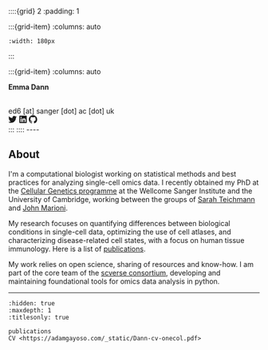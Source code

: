 <br>
<br>
<br>
<br>

::::{grid} 2
:padding: 1

:::{grid-item}
:columns: auto

```{image} ./_assets/adam_square.jpeg
:width: 180px
```
:::

:::{grid-item}
:columns: auto

**Emma Dann**
<!-- <br>
Postdoctoral fellow,
<br>
[Stanford University](), -->
<br>
ed6 [at] sanger [dot] ac [dot] uk
<!-- [{octicon}`mark-github;1.3em`](https://github.com/adamgayoso) -->
<div>
<a class="muted-link" style="text-decoration:none" href="https://twitter.com/emmamarydann"><svg  width="1.2em" height="1.2em" xmlns="http://www.w3.org/2000/svg" stroke="currentColor" fill="currentColor" stroke-width="0" viewBox="0 0 512 512"><!--! Font Awesome Pro 6.1.1 by @fontawesome - https://fontawesome.com License - https://fontawesome.com/license (Commercial License) Copyright 2022 Fonticons, Inc. --> <path d="M459.37 151.716c.325 4.548.325 9.097.325 13.645 0 138.72-105.583 298.558-298.558 298.558-59.452 0-114.68-17.219-161.137-47.106 8.447.974 16.568 1.299 25.34 1.299 49.055 0 94.213-16.568 130.274-44.832-46.132-.975-84.792-31.188-98.112-72.772 6.498.974 12.995 1.624 19.818 1.624 9.421 0 18.843-1.3 27.614-3.573-48.081-9.747-84.143-51.98-84.143-102.985v-1.299c13.969 7.797 30.214 12.67 47.431 13.319-28.264-18.843-46.781-51.005-46.781-87.391 0-19.492 5.197-37.36 14.294-52.954 51.655 63.675 129.3 105.258 216.365 109.807-1.624-7.797-2.599-15.918-2.599-24.04 0-57.828 46.782-104.934 104.934-104.934 30.213 0 57.502 12.67 76.67 33.137 23.715-4.548 46.456-13.32 66.599-25.34-7.798 24.366-24.366 44.833-46.132 57.827 21.117-2.273 41.584-8.122 60.426-16.243-14.292 20.791-32.161 39.308-52.628 54.253z"/></svg> </a>
<a class="muted-link" style="text-decoration:none" href="https://www.linkedin.com/in/emma-dann-566945125/"><svg width="1.2em" height="1.2em" stroke="currentColor" fill="currentColor" xmlns="http://www.w3.org/2000/svg" viewBox="0 0 448 512"><!--! Font Awesome Pro 6.1.1 by @fontawesome - https://fontawesome.com License - https://fontawesome.com/license (Commercial License) Copyright 2022 Fonticons, Inc. --><path d="M416 32H31.9C14.3 32 0 46.5 0 64.3v383.4C0 465.5 14.3 480 31.9 480H416c17.6 0 32-14.5 32-32.3V64.3c0-17.8-14.4-32.3-32-32.3zM135.4 416H69V202.2h66.5V416zm-33.2-243c-21.3 0-38.5-17.3-38.5-38.5S80.9 96 102.2 96c21.2 0 38.5 17.3 38.5 38.5 0 21.3-17.2 38.5-38.5 38.5zm282.1 243h-66.4V312c0-24.8-.5-56.7-34.5-56.7-34.6 0-39.9 27-39.9 54.9V416h-66.4V202.2h63.7v29.2h.9c8.9-16.8 30.6-34.5 62.9-34.5 67.2 0 79.7 44.3 79.7 101.9V416z"/></svg>
</a>
<a class="muted-link" style="text-decoration:none" href="https://github.com/emdann">
<svg stroke="currentColor" fill="currentColor" width="1.2em" height="1.2em" stroke-width="0" viewBox="0 0 16 16">
    <path fill-rule="evenodd" d="M8 0C3.58 0 0 3.58 0 8c0 3.54 2.29 6.53 5.47 7.59.4.07.55-.17.55-.38 0-.19-.01-.82-.01-1.49-2.01.37-2.53-.49-2.69-.94-.09-.23-.48-.94-.82-1.13-.28-.15-.68-.52-.01-.53.63-.01 1.08.58 1.23.82.72 1.21 1.87.87 2.33.66.07-.52.28-.87.51-1.07-1.78-.2-3.64-.89-3.64-3.95 0-.87.31-1.59.82-2.15-.08-.2-.36-1.02.08-2.12 0 0 .67-.21 2.2.82.64-.18 1.32-.27 2-.27.68 0 1.36.09 2 .27 1.53-1.04 2.2-.82 2.2-.82.44 1.1.16 1.92.08 2.12.51.56.82 1.27.82 2.15 0 3.07-1.87 3.75-3.65 3.95.29.25.54.73.54 1.48 0 1.07-.01 1.93-.01 2.2 0 .21.15.46.55.38A8.013 8.013 0 0 0 16 8c0-4.42-3.58-8-8-8z"></path>
</svg>
</a>
</div>
:::
::::
----

<h2>About</h2>

I'm a computational biologist working on statistical methods and best practices for analyzing single-cell omics data. I recently obtained my PhD at the [Cellular Genetics programme](https://www.sanger.ac.uk/programme/cellular-genetics/) at the Wellcome Sanger Institute and the University of Cambridge, working between the groups of [Sarah Teichmann](http://www.teichlab.org/) and [John Marioni](https://www.ebi.ac.uk/research/marioni). 

My research focuses on quantifying differences between biological conditions in single-cell data, optimizing the use of cell atlases, and characterizing disease-related cell states, with a focus on human tissue immunology. Here is a list of [publications](https://emdann.github.io/pubs.html).

My work relies on open science, sharing of resources and know-how. I am part of the core team of the [scverse consortium](scverse.org), developing and maintaining foundational tools for omics data analysis in python.

<!-- I make [open source software](https://github.com/MarioniLab/miloR), [analysis workflows](https://github.com/MarioniLab/oor_benchmark) and [curate data resources](https://github.com/Teichlab/Pan_fetal_immune#mapping-the-developing-human-immune-system-across-organs.). -->
<!-- I enjoy several activities and I excel at none: watching movies, reading fiction, board games, cooking, running, cycling, petting dogs. I grew up in Ferrara. -->


----


```{toctree}
:hidden: true
:maxdepth: 1
:titlesonly: true

publications
CV <https://adamgayoso.com/_static/Dann-cv-onecol.pdf>
```
